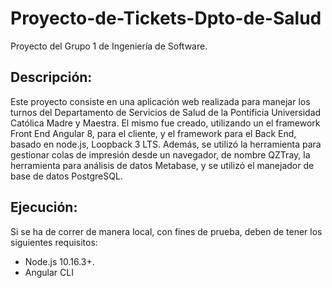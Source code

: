 # Proyecto-de-Tickets-Dpto-de-Salud
Proyecto del Grupo 1 de Ingeniería de Software.

## Descripción:
Este proyecto consiste en una aplicación web realizada para manejar los turnos del Departamento de Servicios de Salud de la Pontificia Universidad Católica Madre y Maestra. El mismo fue creado, utilizando un el framework Front End Angular 8, para el cliente, y el framework para el Back End, basado en node.js, Loopback 3 LTS.
Además, se utilizó la herramienta para gestionar colas de impresión desde un navegador, de nombre QZTray, la herramienta para análisis de datos Metabase, y se utilizó el manejador de base de datos PostgreSQL. 

## Ejecución:
Si se ha de correr de manera local, con fines de prueba, deben de tener los siguientes requisitos: 
* Node.js 10.16.3+.
* Angular CLI 
